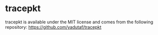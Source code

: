 # tracepkt

tracepkt is available under the MIT license and comes from the following repository:
https://github.com/yadutaf/tracepkt

